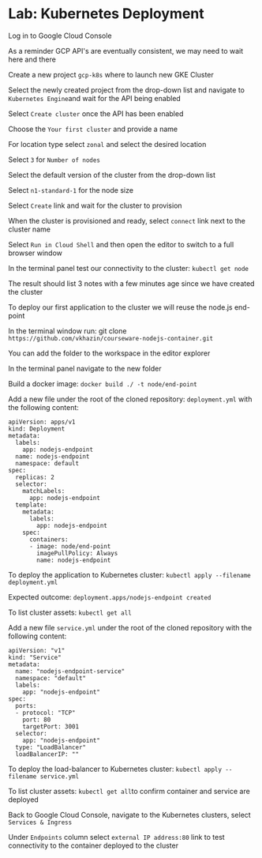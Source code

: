 # Lab: Kubernetes Deployment

Log in to Google Cloud Console

As a reminder GCP API's are eventually consistent, we may need to wait here and there

Create a new project `gcp-k8s` where to launch new GKE Cluster

Select the newly created project from the drop-down list and navigate to `Kubernetes Engine`and wait for the API being enabled

Select `Create cluster` once the API has been enabled

Choose the `Your first cluster` and provide a name

For location type select `zonal` and select the desired location

Select `3` for `Number of nodes`

Select the default version of the cluster from the drop-down list

Select `n1-standard-1` for the node size

Select `Create` link and wait for the cluster to provision

When the cluster is provisioned and ready, select `connect` link next to the cluster name

Select `Run in Cloud Shell` and then open the editor to switch to a full browser window

In the terminal panel test our connectivity to the cluster: `kubectl get node`

The result should list 3 notes with a few minutes age since we have created the cluster

To deploy our first application to the cluster we will reuse the node.js end-point

In the terminal window run: git clone `https://github.com/vkhazin/courseware-nodejs-container.git`

You can add the folder to the workspace in the editor explorer

In the terminal panel navigate to the new folder

Build a docker image: `docker build ./ -t node/end-point`

Add a new file under the root of the cloned repository: `deployment.yml` with the following content:

```
apiVersion: apps/v1
kind: Deployment
metadata:
  labels:
    app: nodejs-endpoint
  name: nodejs-endpoint
  namespace: default
spec:
  replicas: 2
  selector:
    matchLabels:
      app: nodejs-endpoint
  template:
    metadata:
      labels:
        app: nodejs-endpoint
    spec:
      containers:
      - image: node/end-point
        imagePullPolicy: Always
        name: nodejs-endpoint
```

To deploy the application to Kubernetes cluster: `kubectl apply --filename deployment.yml`

Expected outcome: `deployment.apps/nodejs-endpoint created`

To list cluster assets: `kubectl get all`

Add a new file `service.yml` under the root of the cloned repository with the following content:

```
apiVersion: "v1"
kind: "Service"
metadata:
  name: "nodejs-endpoint-service"
  namespace: "default"
  labels:
    app: "nodejs-endpoint"
spec:
  ports:
  - protocol: "TCP"
    port: 80
    targetPort: 3001
  selector:
    app: "nodejs-endpoint"
  type: "LoadBalancer"
  loadBalancerIP: ""
```

To deploy the load-balancer to Kubernetes cluster: `kubectl apply --filename service.yml`

To list cluster assets: `kubectl get all`to confirm container and service are deployed

Back to Google Cloud Console, navigate to the Kubernetes clusters, select `Services & Ingress`

Under `Endpoints` column select `external IP address:80` link to test connectivity to the container deployed to the cluster

